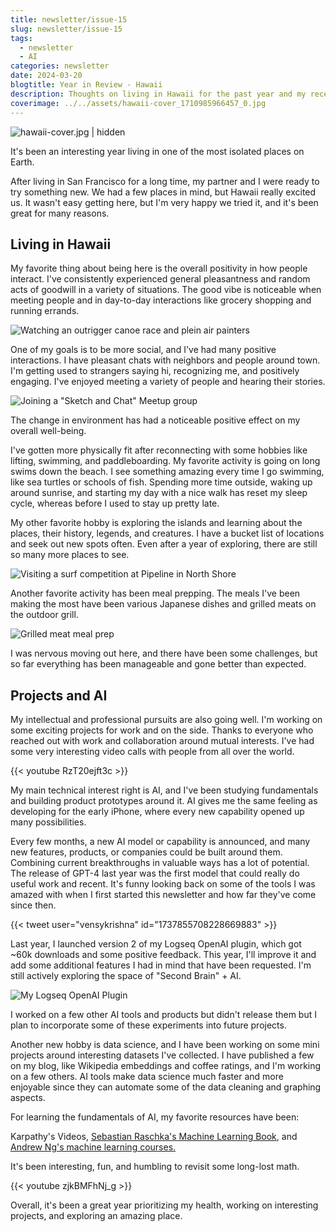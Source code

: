 ```yaml
---
title: newsletter/issue-15
slug: newsletter/issue-15
tags:
  - newsletter
  - AI
categories: newsletter
date: 2024-03-20
blogtitle: Year in Review - Hawaii
description: Thoughts on living in Hawaii for the past year and my recent projects
coverimage: ../../assets/hawaii-cover_1710985966457_0.jpg
---
```



![hawaii-cover.jpg | hidden ](/assets/hawaii-cover_1710985966457_0.jpg)

It's been an interesting year living in one of the most isolated places on Earth.

After living in San Francisco for a long time, my partner and I were ready to try something new. We had a few places in mind, but Hawaii really excited us. It wasn't easy getting here, but I'm very happy we tried it, and it's been great for many reasons.

## Living in Hawaii

My favorite thing about being here is the overall positivity in how people interact. I've consistently experienced general pleasantness and random acts of goodwill in a variety of situations. The good vibe is noticeable when meeting people and in day-to-day interactions like grocery shopping and running errands.

![Watching an outrigger canoe race and plein air painters](/assets/IMG_4299_1710986900237_0.jpg)

One of my goals is to be more social, and I've had many positive interactions. I have pleasant chats with neighbors and people around town. I'm getting used to strangers saying hi, recognizing me, and positively engaging. I've enjoyed meeting a variety of people and hearing their stories.

![Joining a "Sketch and Chat" Meetup group](/assets/image_1710986995692_0.png)

The change in environment has had a noticeable positive effect on my overall well-being.

I've gotten more physically fit after reconnecting with some hobbies like lifting, swimming, and paddleboarding. My favorite activity is going on long swims down the beach. I see something amazing every time I go swimming, like sea turtles or schools of fish. Spending more time outside, waking up around sunrise, and starting my day with a nice walk has reset my sleep cycle, whereas before I used to stay up pretty late.

My other favorite hobby is exploring the islands and learning about the places, their history, legends, and creatures. I have a bucket list of locations and seek out new spots often. Even after a year of exploring, there are still so many more places to see.

![Visiting a surf competition at Pipeline in North Shore](/assets/IMG_3510_1710987442862_0.jpg)

Another favorite activity has been meal prepping. The meals I've been making the most have been various Japanese dishes and grilled meats on the outdoor grill.

![Grilled meat meal prep](/assets/IMG_2702_2_1710987614171_0.jpeg)

I was nervous moving out here, and there have been some challenges, but so far  everything has been manageable and gone better than expected.

## Projects and AI

My intellectual and professional pursuits are also going well. I'm working on some exciting projects for work and on the side. Thanks to everyone who reached out with work and collaboration around mutual interests. I've had some very interesting video calls with people from all over the world.

{{< youtube RzT20ejft3c >}}

My main technical interest right  is AI, and I've been studying fundamentals and building product prototypes around it. AI gives me the same feeling as developing for the early iPhone, where every new capability opened up many possibilities.

Every few months, a new AI model or capability is announced, and many new features, products, or companies could be built around them. Combining current breakthroughs in valuable ways has a lot of potential. The release of GPT-4 last year was the first model that could really do useful work and recent. It's funny looking back on some of the tools I was amazed with when I first started this newsletter and how far they've come since then.

{{< tweet user="vensykrishna" id="1737855708228669883" >}}

Last year, I launched version 2 of my Logseq OpenAI plugin, which got ~60k downloads and some positive feedback. This year, I'll improve it and add some additional features I had in mind that have been requested. I'm still actively exploring the space of "Second Brain" + AI.

![My Logseq OpenAI Plugin](/assets/image_1710988241968_0.png)

I worked on a few other AI tools and products but didn't release them but I plan to incorporate some of these experiments into future projects.

Another new hobby is data science, and I have been working on some mini projects around interesting datasets I've collected. I have published a few on my blog, like Wikipedia embeddings and coffee ratings, and I'm working on a few others. AI tools make data science much faster and more enjoyable since they can automate some of the data cleaning and graphing aspects.

For learning the fundamentals of AI, my favorite resources have been:

Karpathy's Videos, [Sebastian Raschka's Machine Learning Book](https://www.amazon.com/Sebastian-Raschka/e/B00J1DHHFS/ref=dp_byline_cont_ebooks_1), and [Andrew Ng's machine learning courses.](https://www.deeplearning.ai/)

It's been interesting, fun, and humbling to revisit some long-lost math.

{{< youtube zjkBMFhNj_g >}}

Overall, it's been a great year prioritizing my health, working on interesting projects, and exploring an amazing place.

